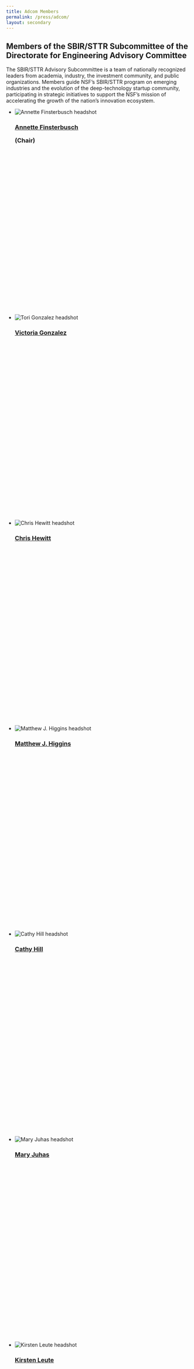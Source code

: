 ```yaml
---
title: Adcom Members
permalink: /press/adcom/
layout: secondary
---
```

<section class="usa-section">
<div class="usa-content utility-content usa-grid">
<div class="usa-width-one-whole">

<h1>Members of the SBIR/STTR Subcommittee of the Directorate for Engineering Advisory Committee</h1>

<p class="text-medium" markdown="1">
The SBIR/STTR Advisory Subcommittee is a team of nationally recognized leaders from academia, industry, the investment community, and public organizations. Members guide NSF’s SBIR/STTR program on emerging industries and the evolution of the deep-technology startup community, participating in strategic initiatives to support the NSF’s mission of accelerating the growth of the nation’s innovation ecosystem.
</p>

</div>
</div>
</section>

<section class="usa-section background-light-blue">
<div class="usa-content usa-grid">
<div class="usa-content usa-width-one-whole" markdown="1">

<ul class="pd-list"> 
  
   <li class="pd-card" style="height: 35rem;">
  <img src="{{ site.baseurl }}/assets/img/adcom/annette.jpg" alt="Annette Finsterbusch headshot">
   <span class="pd-list-content">
        <h3 class="pd-name"><a href="{{ site.baseurl }}/adcom-bios/#AnnetteFinsterbusch">Annette Finsterbusch</a><p style="font-weight:bold;">(Chair)</p></h3>
  </span>
  </li>

   <li class="pd-card" style="height: 35rem;">
  <img src="{{ site.baseurl }}/assets/img/adcom/tori.jpg" alt="Tori Gonzalez headshot">
   <span class="pd-list-content">
        <h3 class="pd-name"><a href="{{ site.baseurl }}/adcom-bios/#ToriGonzalez">Victoria Gonzalez</a></h3>
  </span>
  </li> 

   <li class="pd-card" style="height: 35rem;">
  <img src="{{ site.baseurl }}/assets/img/adcom/hewitt.jpg" alt="Chris Hewitt headshot">
   <span class="pd-list-content">
        <h3 class="pd-name"><a href="{{ site.baseurl }}/adcom-bios/#ChrisHewitt">Chris Hewitt</a></h3>
  </span>
  </li> 
   
   <li class="pd-card" style="height: 35rem;">
  <img src="{{ site.baseurl }}/assets/img/adcom/matthew.jpg" alt="Matthew J. Higgins  headshot">
   <span class="pd-list-content">
        <h3 class="pd-name"><a href="{{ site.baseurl }}/adcom-bios/#MatthewHiggins ">Matthew J. Higgins</a></h3>
  </span>
  </li>  

   <li class="pd-card" style="height: 35rem;">
  <img src="{{ site.baseurl }}/assets/img/adcom/cathy.jpg" alt="Cathy Hill headshot">
   <span class="pd-list-content">
        <h3 class="pd-name"><a href="{{ site.baseurl }}/adcom-bios/#CathyHill">Cathy Hill</a></h3>
  </span>
  </li> 
    
  <li class="pd-card" style="height: 35rem;">
  <img src="{{ site.baseurl }}/assets/img/adcom/mary.jpg" alt="Mary Juhas headshot">
   <span class="pd-list-content">
        <h3 class="pd-name"><a href="{{ site.baseurl }}/adcom-bios/#MaryJuhas">Mary Juhas</a></h3>
  </span>
  </li> 
  
  <li class="pd-card" style="height: 35rem;">
  <img src="{{ site.baseurl }}/assets/img/adcom/kirsten.jpg" alt="Kirsten Leute headshot">
   <span class="pd-list-content">
        <h3 class="pd-name"><a href="{{ site.baseurl }}/adcom-bios/#KirstenLeute">Kirsten Leute</a></h3>
  </span>
  </li>  
  
  <li class="pd-card" style="height: 35rem;">
  <img src="{{ site.baseurl }}/assets/img/adcom/william.jpg" alt="William Lockwood Benet headshot">
   <span class="pd-list-content">
        <h3 class="pd-name"><a href="{{ site.baseurl }}/adcom-bios/#WilliamLockwoodBenet">William Lockwood Benet</a></h3>
  </span>
  </li>

   <li class="pd-card" style="height: 35rem;">
  <img src="{{ site.baseurl }}/assets/img/adcom/richard.jpg" alt="Richard Morganstern headshot">
   <span class="pd-list-content">
        <h3 class="pd-name"><a href="{{ site.baseurl }}/adcom-bios/#RichardMorganstern ">Richard Morganstern</a></h3>
  </span>
  </li> 
  
   <li class="pd-card" style="height: 35rem;">
  <img src="{{ site.baseurl }}/assets/img/adcom/jenny.jpg" alt="Jenny Rooke headshot">
   <span class="pd-list-content">
        <h3 class="pd-name"><a href="{{ site.baseurl }}/adcom-bios/#JennyRooke ">Jenny Rooke</a></h3>
  </span>
  </li>    
  
  <li class="pd-card" style="height: 35rem;">
  <img src="{{ site.baseurl }}/assets/img/adcom/skip.jpg" alt="Skip Rung headshot">
   <span class="pd-list-content">
        <h3 class="pd-name"><a href="{{ site.baseurl }}/adcom-bios/#SkipRung">Robert D. "Skip" Rung</a></h3>
  </span>
  </li>  
  
  <li class="pd-card" style="height: 35rem;">
  <img src="{{ site.baseurl }}/assets/img/adcom/ann.jpg" alt="Ann Savoca headshot">
   <span class="pd-list-content">
        <h3 class="pd-name"><a href="{{ site.baseurl }}/adcom-bios/#AnnSavoca">Ann Savoca</a></h3>
  </span>
  </li> 
  
   <li class="pd-card" style="height: 35rem;">
  <img src="{{ site.baseurl }}/assets/img/adcom/stuart.jpg" alt="Stuart Schoenmann  headshot">
   <span class="pd-list-content">
        <h3 class="pd-name"><a href="{{ site.baseurl }}/adcom-bios/#StuartSchoenmann">Stuart Schoenmann</a></h3>
  </span>
  </li>  
  
  
</ul>


</div>
</div>
</section>

